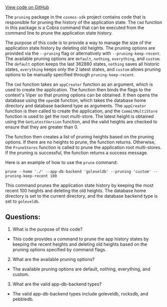 [View code on GitHub](https://github.com/cosmos/cosmos-sdk/blob/main/client/pruning/main.go)

The `pruning` package in the `cosmos-sdk` project contains code that is responsible for pruning the history of the application state. The `Cmd` function in this package is a Cobra command that can be executed from the command line to prune the application state history. 

The purpose of this code is to provide a way to manage the size of the application state history by deleting old heights. The pruning options are provided via the `--pruning` flag or alternatively with `--pruning-keep-recent`. The available pruning options are `default`, `nothing`, `everything`, and `custom`. The `default` option keeps the last 362880 states, `nothing` saves all historic states, `everything` keeps only the 2 latest states, and `custom` allows pruning options to be manually specified through `pruning-keep-recent`. 

The `Cmd` function takes an `appCreator` function as an argument, which is used to create the application. The function then binds the flags to the context's Viper so that pruning options can be obtained. It then opens the database using the `openDB` function, which takes the database home directory and database backend type as arguments. The `appCreator` function is then called to create the application, and the `CommitMultiStore` function is used to get the root multi-store. The latest height is obtained using the `GetLatestVersion` function, and the valid heights are checked to ensure that they are greater than 0. 

The function then creates a list of pruning heights based on the pruning options. If there are no heights to prune, the function returns. Otherwise, the `PruneStores` function is called to prune the application root multi-stores. If the pruning is successful, the function returns a success message. 

Here is an example of how to use the `prune` command:

```
prune --home './' --app-db-backend 'goleveldb' --pruning 'custom' --pruning-keep-recent 100
```

This command prunes the application state history by keeping the most recent 100 heights and deleting the old heights. The database home directory is set to the current directory, and the database backend type is set to `goleveldb`.
## Questions: 
 1. What is the purpose of this code?
- This code provides a command to prune the app history states by keeping the recent heights and deleting old heights based on the pruning options specified by command flags.

2. What are the available pruning options?
- The available pruning options are default, nothing, everything, and custom.

3. What are the valid app-db-backend types?
- The valid app-db-backend types include goleveldb, rocksdb, and pebbledb.